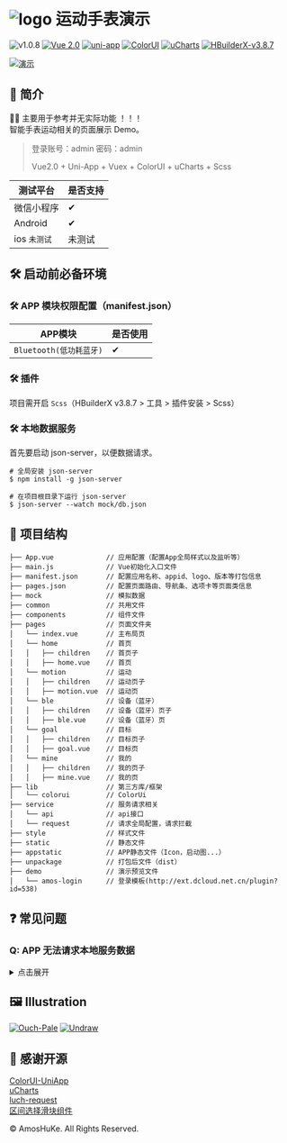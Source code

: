 # ![logo](./appstatic/watch_icon_64-64.png) 运动手表演示  

![v1.0.8](https://img.shields.io/badge/version-1.0.8-%23000000.svg)
[![Vue 2.0](https://img.shields.io/badge/build-Vue2.0-%234fc08d.svg)](https://github.com/vuejs/vue)
[![uni-app](https://img.shields.io/badge/build-Uni--App-brightgreen.svg)](https://github.com/dcloudio/uni-app)
[![ColorUI](https://img.shields.io/badge/UI-ColorUI-%230081ff.svg)](https://github.com/weilanwl/ColorUI)
[![uCharts](https://img.shields.io/badge/build-uCharts-%2381CDE6.svg)](https://www.ucharts.cn/)
[![HBuilderX-v3.8.7](https://img.shields.io/badge/HBuilderX-v3.8.7-green.svg)](http://www.dcloud.io/hbuilderx.html)  
 

[![演示](./demo/watch_1080.webp)](./demo/watch_1080.jpg?raw=true)


## 📕 简介

🏃‍⌚ 主要用于参考并无实际功能 ！！！  
智能手表运动相关的页面展示 Demo。     

> 登录账号：admin 密码：admin    
>   
> Vue2.0 + Uni-App + Vuex + ColorUI + uCharts + Scss  


| 测试平台 | 是否支持 |  
|------|------|  
| 微信小程序 | ✔ |  
| Android | ✔ |  
| ios `未测试` | 未测试 |  


## 🛠️ 启动前必备环境

### 🛠️ APP 模块权限配置（manifest.json）

| APP模块 | 是否使用 |  
|------|------|  
| `Bluetooth(低功耗蓝牙)` | ✔ |   

### 🛠️ 插件

项目需开启 `Scss`（HBuilderX v3.8.7 > 工具 > 插件安装 > Scss）

### 🛠️ 本地数据服务

首先要启动 json-server，以便数据请求。

```
# 全局安装 json-server
$ npm install -g json-server

# 在项目根目录下运行 json-server
$ json-server --watch mock/db.json
```


## 📑 项目结构

```
├── App.vue             // 应用配置（配置App全局样式以及监听等）  
├── main.js             // Vue初始化入口文件  
├── manifest.json       // 配置应用名称、appid、logo、版本等打包信息
├── pages.json          // 配置页面路由、导航条、选项卡等页面类信息
├── mock                // 模拟数据
├── common              // 共用文件
├── components          // 组件文件
├── pages               // 页面文件夹  
│   └── index.vue       // 主布局页
│   └── home            // 首页
│   │   ├── children    // 首页子
│   │   ├── home.vue    // 首页
│   └── motion          // 运动
│   │   ├── children    // 运动页子
│   │   ├── motion.vue  // 运动页
│   └── ble             // 设备（蓝牙）
│   │   ├── children    // 设备（蓝牙）页子
│   │   ├── ble.vue     // 设备（蓝牙）页
│   └── goal            // 目标
│   │   ├── children    // 目标页子
│   │   ├── goal.vue    // 目标页
│   └── mine            // 我的
│   │   ├── children    // 我的页子
│   │   ├── mine.vue    // 我的页
├── lib                 // 第三方库/框架  
│   └── colorui         // ColorUi
├── service             // 服务请求相关
│   └── api             // api接口
│   └── request         // 请求全局配置，请求拦截
├── style               // 样式文件  
├── static              // 静态文件  
├── appstatic           // APP静态文件（Icon，启动图...）
├── unpackage           // 打包后文件（dist）  
├── demo                // 演示预览文件  
│   └── amos-login      // 登录模板(http://ext.dcloud.net.cn/plugin?id=538)

```


## ❓ 常见问题  

### **Q: APP 无法请求本地服务数据**  
<details>
<summary>点击展开</summary>

在确保本地 json-server 服务启动的情况下，
检查一下服务端口是否一致（默认端口为 3000）。

> 位置：service/request/index.js 内的默认请求地址

如果是 Android 模拟器，需要修改默认请求地址为：10.0.2.2 或者本地 IP 地址。

> 位置：service/request/index.js 内的默认请求地址

</details>

## 🖼️ Illustration

[![Ouch-Pale](https://img.shields.io/badge/Ouch-Pale-%23E75353.svg)](https://icons8.com/illustrations/style--pale)
[![Undraw](https://img.shields.io/badge/unDraw-illustration-%236c63ff.svg)](https://undraw.co/) 


## 🎯 感谢开源

[ColorUI-UniApp](http://ext.dcloud.net.cn/plugin?id=239)  
[uCharts](http://ext.dcloud.net.cn/plugin?id=271)  
[luch-request](http://ext.dcloud.net.cn/plugin?id=392)  
[区间选择滑块组件](http://ext.dcloud.net.cn/plugin?id=106)  


© AmosHuKe. All Rights Reserved.
